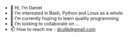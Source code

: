 - 👋 Hi, I’m Daniel
- 👀 I’m interested in Bash, Python and Linux as a whole. 
- 🌱 I’m currently hoping to learn quality programming
- 💞️ I’m looking to collaborate on ...
- 📫 How to reach me - dculik@gmail.com

<!---
dculik/dculik is a ✨ special ✨ repository because its `README.md` (this file) appears on your GitHub profile.
You can click the Preview link to take a look at your changes.
--->
